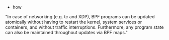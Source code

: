 * how

"In case of networking (e.g. tc and XDP), BPF programs can be updated
atomically without having to restart the kernel, system services or
containers, and without traffic interruptions. Furthermore, any
program state can also be maintained throughout updates via BPF maps."

